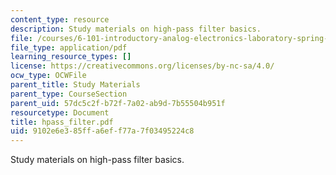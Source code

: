```yaml
---
content_type: resource
description: Study materials on high-pass filter basics.
file: /courses/6-101-introductory-analog-electronics-laboratory-spring-2007/9102e6e385ffa6eff77a7f03495224c8_hpass_filter.pdf
file_type: application/pdf
learning_resource_types: []
license: https://creativecommons.org/licenses/by-nc-sa/4.0/
ocw_type: OCWFile
parent_title: Study Materials
parent_type: CourseSection
parent_uid: 57dc5c2f-b72f-7a02-ab9d-7b55504b951f
resourcetype: Document
title: hpass_filter.pdf
uid: 9102e6e3-85ff-a6ef-f77a-7f03495224c8
---
```

Study materials on high-pass filter basics.